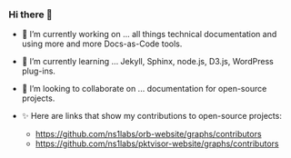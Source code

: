 ### Hi there 👋


- 🔭 I’m currently working on ... all things technical documentation and using more and more Docs-as-Code tools.

- 🌱 I’m currently learning ... Jekyll, Sphinx, node.js, D3.js, WordPress plug-ins.

- 👯 I’m looking to collaborate on ... documentation for open-source projects.

- ✨ Here are links that show my contributions to open-source projects:
  - https://github.com/ns1labs/orb-website/graphs/contributors
  - https://github.com/ns1labs/pktvisor-website/graphs/contributors




